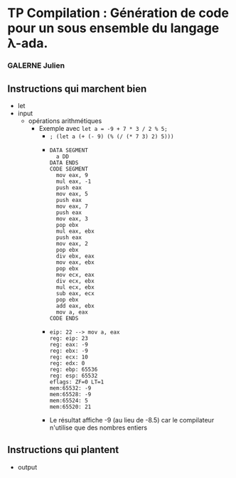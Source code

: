 # TP Compilation : Génération de code pour un sous ensemble du langage λ-ada.
### GALERNE Julien

## Instructions qui marchent bien 
- let
- input
  - opérations arithmétiques
      - Exemple avec ```let a = -9 + 7 * 3 / 2 % 5;```
        - ```; (let a (+ (- 9) (% (/ (* 7 3) 2) 5)))```
        - ```
          DATA SEGMENT
            a DD
          DATA ENDS
          CODE SEGMENT
            mov eax, 9
            mul eax, -1
            push eax
            mov eax, 5
            push eax
            mov eax, 7
            push eax
            mov eax, 3
            pop ebx
            mul eax, ebx
            push eax
            mov eax, 2
            pop ebx
            div ebx, eax
            mov eax, ebx
            pop ebx
            mov ecx, eax
            div ecx, ebx
            mul ecx, ebx
            sub eax, ecx
            pop ebx
            add eax, ebx
            mov a, eax
          CODE ENDS
          ```
        - ```
          eip: 22 --> mov a, eax
          reg: eip: 23
          reg: eax: -9
          reg: ebx: -9
          reg: ecx: 10
          reg: edx: 0
          reg: ebp: 65536
          reg: esp: 65532
          eflags: ZF=0 LT=1
          mem:65532: -9
          mem:65528: -9
          mem:65524: 5
          mem:65520: 21
          ```
        - Le résultat affiche -9 (au lieu de -8.5) car le compilateur n'utilise que des nombres entiers

## Instructions qui plantent
- output